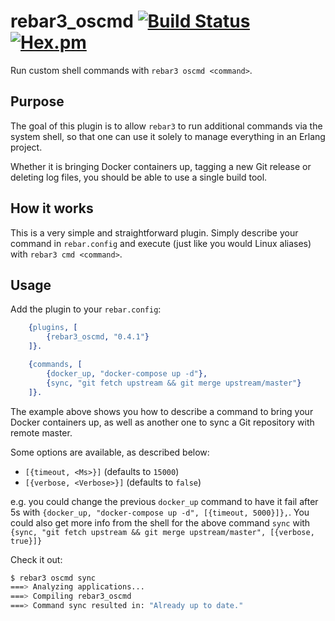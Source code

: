 # rebar3_oscmd [![Build Status](https://github.com/gootik/rebar_cmd/workflows/build/badge.svg)](https://github.com/gootik/rebar_cmd) [![Hex.pm](https://img.shields.io/hexpm/v/rebar_cmd.svg)](https://hex.pm/packages/rebar_cmd)

Run custom shell commands with `rebar3 oscmd <command>`.

## Purpose

The goal of this plugin is to allow `rebar3` to run additional commands via the system shell, so
that one can use it solely to manage everything in an Erlang project.

Whether it is bringing Docker containers up, tagging a new Git release or
deleting log files, you should be able to use a single build tool.

## How it works

This is a very simple and straightforward plugin. Simply describe your
command in `rebar.config` and execute (just like you would Linux aliases)
with `rebar3 cmd <command>`.

## Usage

Add the plugin to your `rebar.config`:

```erlang
    {plugins, [
        {rebar3_oscmd, "0.4.1"}
    ]}.

    {commands, [
        {docker_up, "docker-compose up -d"},
        {sync, "git fetch upstream && git merge upstream/master"}
    ]}.
```

The example above shows you how to describe a command to bring your
Docker containers up, as well as another one to sync a Git repository
with remote master.

Some options are available, as described below:

* `[{timeout, <Ms>}]` (defaults to `15000`)
* `[{verbose, <Verbose>}]` (defaults to `false`)

e.g. you could change the previous `docker_up` command to have it fail
after 5s with `{docker_up, "docker-compose up -d", [{timeout, 5000}]},`.
You could also get more info from the shell for the above command
`sync` with
`{sync, "git fetch upstream && git merge upstream/master", [{verbose, true}]}`

Check it out:

```bash
$ rebar3 oscmd sync
===> Analyzing applications...
===> Compiling rebar3_oscmd
===> Command sync resulted in: "Already up to date."
```
